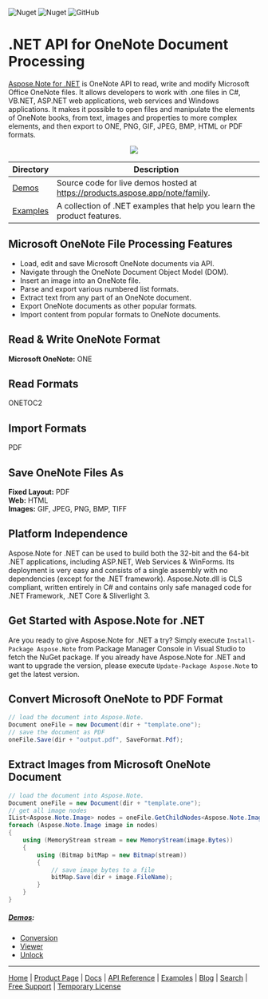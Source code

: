 ![Nuget](https://img.shields.io/nuget/v/Aspose.Note) ![Nuget](https://img.shields.io/nuget/dt/Aspose.Note) ![GitHub](https://img.shields.io/github/license/aspose-note/Aspose.Note-for-.NET)

# .NET API for OneNote Document Processing

[Aspose.Note for .NET](https://products.aspose.com/note/net) is OneNote API to read, write and modify Microsoft Office OneNote files. It allows developers to work with .one files in C#, VB.NET, ASP.NET web applications, web services and Windows applications. It makes it possible to open files and manipulate the elements of OneNote books, from text, images and properties to more complex elements, and then export to ONE, PNG, GIF, JPEG, BMP, HTML or PDF formats.

<p align="center">
  <a
     href="https://github.com/aspose-note/Aspose.Note-for-.NET/archive/master.zip">
    <img src="http://i.imgur.com/hwNhrGZ.png" />
  </a>
</p>

Directory | Description
--------- | -----------
[Demos](Demos)  | Source code for live demos hosted at https://products.aspose.app/note/family.
[Examples](Examples)  | A collection of .NET examples that help you learn the product features.

## Microsoft OneNote File Processing Features

- Load, edit and save Microsoft OneNote documents via API.
- Navigate through the OneNote Document Object Model (DOM).
- Insert an image into an OneNote file.
- Parse and export various numbered list formats.
- Extract text from any part of an OneNote document.
- Export OneNote documents as other popular formats.
- Import content from popular formats to OneNote documents.

## Read & Write OneNote Format

**Microsoft OneNote:** ONE

## Read Formats

ONETOC2

## Import Formats

PDF

## Save OneNote Files As

**Fixed Layout:** PDF\
**Web:** HTML\
**Images:** GIF, JPEG, PNG, BMP, TIFF


## Platform Independence

Aspose.Note for .NET can be used to build both the 32-bit and the 64-bit .NET applications, including ASP.NET, Web Services & WinForms. Its deployment is very easy and consists of a single assembly with no dependencies (except for the .NET framework). Aspose.Note.dll is CLS compliant, written entirely in C# and contains only safe managed code for .NET Framework, .NET Core & Sliverlight 3.

## Get Started with Aspose.Note for .NET

Are you ready to give Aspose.Note for .NET a try? Simply execute `Install-Package Aspose.Note` from Package Manager Console in Visual Studio to fetch the NuGet package. If you already have Aspose.Note for .NET and want to upgrade the version, please execute `Update-Package Aspose.Note` to get the latest version.

## Convert Microsoft OneNote to PDF Format

```csharp
// load the document into Aspose.Note.
Document oneFile = new Document(dir + "template.one");
// save the document as PDF
oneFile.Save(dir + "output.pdf", SaveFormat.Pdf);
```

## Extract Images from Microsoft OneNote Document

```csharp
// load the document into Aspose.Note.
Document oneFile = new Document(dir + "template.one");
// get all image nodes
IList<Aspose.Note.Image> nodes = oneFile.GetChildNodes<Aspose.Note.Image>();
foreach (Aspose.Note.Image image in nodes)
{
    using (MemoryStream stream = new MemoryStream(image.Bytes))
    {
        using (Bitmap bitMap = new Bitmap(stream))
        {
            // save image bytes to a file
            bitMap.Save(dir + image.FileName);
        }
    }
}
```
##### [Demos](https://products.aspose.app/note/family):
- [Conversion](https://products.aspose.app/note/conversion)
- [Viewer](https://products.aspose.app/note/viewer)
- [Unlock](https://products.aspose.app/note/unlock)
------------
[Home](https://www.aspose.com/) | [Product Page](https://products.aspose.com/note/net) | [Docs](https://docs.aspose.com/note/net/) | [API Reference](https://apireference.aspose.com/note/net) | [Examples](https://github.com/aspose-note/Aspose.Note-for-.NET) | [Blog](https://blog.aspose.com/category/note/) | [Search](https://search.aspose.com/) | [Free Support](https://forum.aspose.com/c/note) |  [Temporary License](https://purchase.aspose.com/temporary-license)

